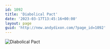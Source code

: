 ```yaml
---
id: 1092
title: 'Diabolical Pact'
date: '2023-03-17T13:45:16+00:00'
layout: page
guid: 'http://new.andydixon.com/?page_id=1092'
---
```


![Diabolical Pact](https://i0.wp.com/assets.g8x2.ldn.idrivee2-23.com/posters/Diabolical%20Pact%2001.jpg?w=1200&ssl=1 "Diabolical Pact")